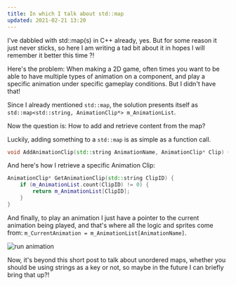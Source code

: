 ```yaml
---
title: In which I talk about std::map
updated: 2021-02-21 13:20
---
```


I've dabbled with std::map(s) in C++ already, yes. But for some reason it just never sticks, so here I am writing a tad bit about it in hopes I will remember it better this time ?!

Here's the problem: When making a 2D game, often times you want to be able to have multiple types of animation on a component, and play a specific animation under specific gameplay conditions. But I didn't have that!

Since I already mentioned `std::map`, the solution presents itself as `std::map<std::string, AnimationClip*> m_AnimationList`.

Now the question is: How to add and retrieve content from the map?

Luckily, adding something to a `std::map` is as simple as a function call.

```cpp
void AddAnimationClip(std::string AnimationName, AnimationClip* Clip) { m_AnimationList.emplace(AnimationName, Clip); }
```

And here's how I retrieve a specific Animation Clip:

```cpp
AnimationClip* GetAnimationClip(std::string ClipID) {
	if (m_AnimationList.count(ClipID) != 0) {
		return m_AnimationList[ClipID];
	}
}
```

And finally, to play an animation I just have a pointer to the current animation being played, and that's where all the logic and sprites come from: `m_CurrentAnimation = m_AnimationList[AnimationName]`.

![run animation]({{site.baseurl}}/assets/r2d_runanimation2.gif)

Now, it's beyond this short post to talk about unordered maps, whether you should be using strings as a key or not, so maybe in the future I can briefly bring that up?!




